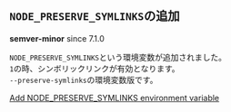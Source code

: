 ## `NODE_PRESERVE_SYMLINKS`の追加

**semver-minor** since 7.1.0

`NODE_PRESERVE_SYMLINKS`という環境変数が追加されました。  
`1`の時、シンボリックリンクが有効となります。  
`--preserve-symlinks`の環境変数版です。

[Add NODE_PRESERVE_SYMLINKS environment variable](https://github.com/nodejs/node/pull/8749)
